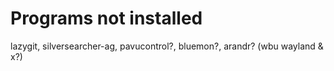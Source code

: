 # Programs not installed
lazygit, silversearcher-ag, pavucontrol?, bluemon?, arandr? (wbu wayland & x?) 
